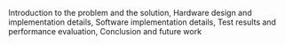 Introduction to the problem and the solution, Hardware design and implementation details, Software implementation details, Test results and performance evaluation, Conclusion and future work
